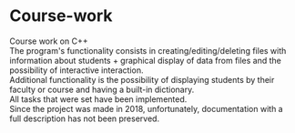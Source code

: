 # Course-work
Course work on C++  
The program's functionality consists in creating/editing/deleting files with information about students + graphical display of data from files and the possibility of interactive interaction.  
Additional functionality is the possibility of displaying students by their faculty or course and having a built-in dictionary.  
All tasks that were set have been implemented.  
Since the project was made in 2018, unfortunately, documentation with a full description has not been preserved.  

